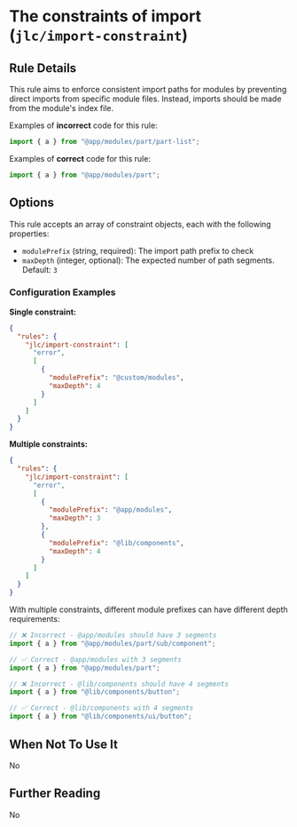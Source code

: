 # The constraints of import (`jlc/import-constraint`)

<!-- end auto-generated rule header -->

## Rule Details

This rule aims to enforce consistent import paths for modules by preventing direct imports from specific module files. Instead, imports should be made from the module's index file.

Examples of **incorrect** code for this rule:

```js
import { a } from "@app/modules/part/part-list";
```

Examples of **correct** code for this rule:

```js
import { a } from "@app/modules/part";
```

## Options

This rule accepts an array of constraint objects, each with the following properties:

- `modulePrefix` (string, required): The import path prefix to check
- `maxDepth` (integer, optional): The expected number of path segments. Default: `3`

### Configuration Examples

**Single constraint:**

```json
{
  "rules": {
    "jlc/import-constraint": [
      "error",
      [
        {
          "modulePrefix": "@custom/modules",
          "maxDepth": 4
        }
      ]
    ]
  }
}
```

**Multiple constraints:**

```json
{
  "rules": {
    "jlc/import-constraint": [
      "error",
      [
        {
          "modulePrefix": "@app/modules",
          "maxDepth": 3
        },
        {
          "modulePrefix": "@lib/components",
          "maxDepth": 4
        }
      ]
    ]
  }
}
```

With multiple constraints, different module prefixes can have different depth requirements:

```js
// ❌ Incorrect - @app/modules should have 3 segments
import { a } from "@app/modules/part/sub/component";

// ✅ Correct - @app/modules with 3 segments
import { a } from "@app/modules/part";

// ❌ Incorrect - @lib/components should have 4 segments
import { a } from "@lib/components/button";

// ✅ Correct - @lib/components with 4 segments
import { a } from "@lib/components/ui/button";
```

## When Not To Use It

No

## Further Reading

No
